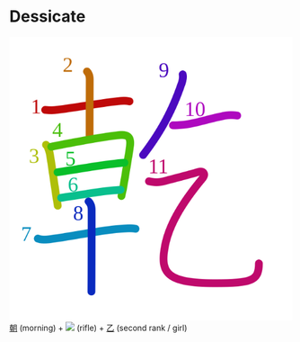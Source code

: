 # Dessicate
![4e7e](Kanji/kanji-colorize/4e7e.svg)
[朝](Kanji/kanji-dict/朝.md) (morning) + ![](http://www.kanjidamage.com/assets/radsmall/rifle-e2b6a06c4ee9429c69c3f18b8d178c6017524c4332e82423253fa363927c149c.jpg) (rifle) + [乙](Kanji/kanji-dict/乙.md) (second rank / girl)